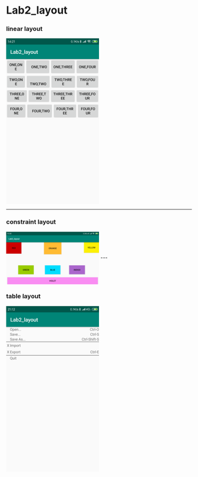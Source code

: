 # Lab2_layout

### linear layout
<img src="https://github.com/FreedomHappy/AndroidDevelop/blob/master/Lab2_layout/images/linearlayout.png" width = "50%" height = "50%" div align=center />

---
### constraint layout
<img src="https://github.com/FreedomHappy/AndroidDevelop/blob/master/Lab2_layout/images/constraintlayout.png" width = "50%" height = "50%" div align=center />
---

### table layout
<img src="https://github.com/FreedomHappy/AndroidDevelop/blob/master/Lab2_layout/images/tablelayout.png" width = "50%" height = "50%" div align=center />
